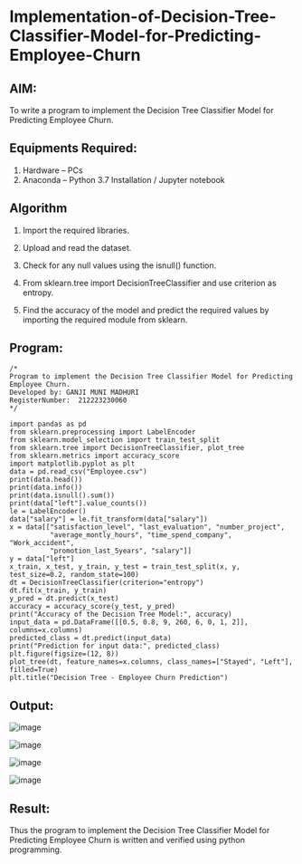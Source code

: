 # Implementation-of-Decision-Tree-Classifier-Model-for-Predicting-Employee-Churn

## AIM:
To write a program to implement the Decision Tree Classifier Model for Predicting Employee Churn.

## Equipments Required:
1. Hardware – PCs
2. Anaconda – Python 3.7 Installation / Jupyter notebook

## Algorithm
1. Import the required libraries.

2. Upload and read the dataset.

3. Check for any null values using the isnull() function.

4. From sklearn.tree import DecisionTreeClassifier and use criterion as entropy.

5. Find the accuracy of the model and predict the required values by importing the required module from sklearn.
 

## Program:
```
/*
Program to implement the Decision Tree Classifier Model for Predicting Employee Churn.
Developed by: GANJI MUNI MADHURI
RegisterNumber:  212223230060
*/
```
```
import pandas as pd
from sklearn.preprocessing import LabelEncoder
from sklearn.model_selection import train_test_split
from sklearn.tree import DecisionTreeClassifier, plot_tree
from sklearn.metrics import accuracy_score
import matplotlib.pyplot as plt
data = pd.read_csv("Employee.csv")
print(data.head())
print(data.info())
print(data.isnull().sum())
print(data["left"].value_counts())
le = LabelEncoder()
data["salary"] = le.fit_transform(data["salary"])
x = data[["satisfaction_level", "last_evaluation", "number_project", 
          "average_montly_hours", "time_spend_company", "Work_accident", 
          "promotion_last_5years", "salary"]]
y = data["left"]
x_train, x_test, y_train, y_test = train_test_split(x, y, test_size=0.2, random_state=100)
dt = DecisionTreeClassifier(criterion="entropy")
dt.fit(x_train, y_train)
y_pred = dt.predict(x_test)
accuracy = accuracy_score(y_test, y_pred)
print("Accuracy of the Decision Tree Model:", accuracy)
input_data = pd.DataFrame([[0.5, 0.8, 9, 260, 6, 0, 1, 2]], columns=x.columns)
predicted_class = dt.predict(input_data)
print("Prediction for input data:", predicted_class)
plt.figure(figsize=(12, 8))
plot_tree(dt, feature_names=x.columns, class_names=["Stayed", "Left"], filled=True)
plt.title("Decision Tree - Employee Churn Prediction")
```

## Output:

![image](https://github.com/user-attachments/assets/2a928ded-7c28-4bed-b3fe-87c791aa8164)

![image](https://github.com/user-attachments/assets/c92c7ee4-7dc3-49d0-a61c-32d994472ecb)

![image](https://github.com/user-attachments/assets/602d4741-9e24-4278-a36e-a18c8e340ba8)

![image](https://github.com/user-attachments/assets/cfe231ab-5a66-4bef-8e61-99772af4218c)





## Result:
Thus the program to implement the  Decision Tree Classifier Model for Predicting Employee Churn is written and verified using python programming.
